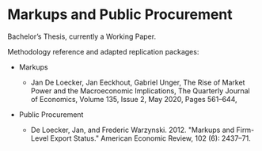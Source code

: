 # Markups and Public Procurement
Bachelor’s Thesis, currently a Working Paper.

Methodology reference and adapted replication packages: 

- Markups
  - Jan De Loecker, Jan Eeckhout, Gabriel Unger, The Rise of Market Power and the Macroeconomic Implications, The Quarterly Journal of Economics, Volume 135, Issue 2, May 2020, Pages 561–644,
    
- Public Procurement
  - De Loecker, Jan, and Frederic Warzynski. 2012. "Markups and Firm-Level Export Status." American Economic Review, 102 (6): 2437–71.


